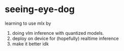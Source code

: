 # seeing-eye-dog
learning to use mlx by 
1. doing vlm inference with quantized models.
2. deploy on device for (hopefully) realtime inference
3. make it better idk
